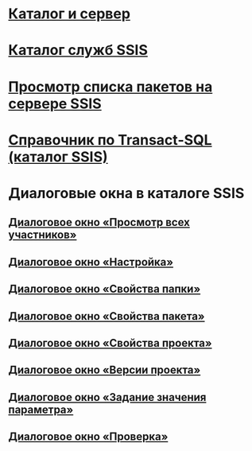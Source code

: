 # [Каталог и сервер](integration-services-ssis-server-and-catalog.md)
# [Каталог служб SSIS](ssis-catalog.md)
# [Просмотр списка пакетов на сервере SSIS](view-the-list-of-packages-on-the-integration-services-server.md)
# [Справочник по Transact-SQL (каталог SSIS)](integration-services-ssis-catalog-transact-sql-reference.md)
# Диалоговые окна в каталоге SSIS
## [Диалоговое окно «Просмотр всех участников»](browse-all-principals-dialog-box.md)
## [Диалоговое окно «Настройка»](configure-dialog-box.md)
## [Диалоговое окно «Свойства папки»](folder-properties-dialog-box.md)
## [Диалоговое окно «Свойства пакета»](package-properties-dialog-box.md)
## [Диалоговое окно «Свойства проекта»](project-properties-dialog-box.md)
## [Диалоговое окно «Версии проекта»](project-versions-dialog-box.md)
## [Диалоговое окно «Задание значения параметра»](set-parameter-value-dialog-box.md)
## [Диалоговое окно «Проверка»](validate-dialog-box.md)
